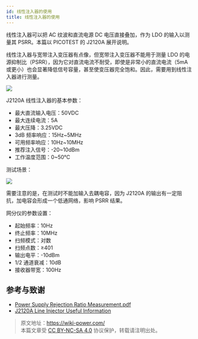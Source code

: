 ```yaml
---
id: 线性注入器的使用
title: 线性注入器的使用
---
```


线性注入器可以把 AC 纹波和直流电源 DC 电压直接叠加，作为 LDO 的输入以测量其 PSRR。本篇以 PICOTEST 的 J2120A 展开说明。

线性注入器与宽带注入变压器有点像，但宽带注入变压器不能用于测量 LDO 的电源抑制比（PSRR），因为它对直流电流不耐受，即使是非常小的直流电流（5mA 或更小）也会显著降低信号容量，甚至使变压器完全饱和。因此，需要用到线性注入器进行测量。

![](https://wiki-media-1253965369.cos.ap-guangzhou.myqcloud.com/img/20220517101140.png)

J2120A 线性注入器的基本参数：

- 最大直流输入电压：50VDC
- 最大连续电流：5A
- 最大压降：3.25VDC
- 3dB 频率响应：15Hz~5MHz
- 可用频率响应：10Hz~10MHz
- 推荐注入信号：-20~10dBm
- 工作温度范围：0~50℃

测试场景：

![](https://wiki-media-1253965369.cos.ap-guangzhou.myqcloud.com/img/20220516174015.png)

需要注意的是，在测试时不能加输入去耦电容，因为 J2120A 的输出有一定阻抗，加电容会形成一个低通网络，影响 PSRR 结果。

网分仪的参数设置：

- 起始频率：10Hz
- 终止频率：10MHz
- 扫频模式：对数
- 扫频点数：≥401
- 输出电平：-10dBm
- 1/2 通道衰减：10dB
- 接收器带宽：100Hz

## 参考与致谢

- [Power Supply Rejection Ratio Measurement.pdf](https://www.omicron-lab.com/fileadmin/assets/Bode_100/ApplicationNotes/PSRR/App_Note_PSRR_2_0.pdf)
- [J2120A Line Injector Useful Information](https://www.picotestonline.com/forum/welcome-to-the-forum/j2120a-line-injector-useful-information)

> 原文地址：<https://wiki-power.com/>  
> 本篇文章受 [CC BY-NC-SA 4.0](https://creativecommons.org/licenses/by/4.0/deed.zh) 协议保护，转载请注明出处。
